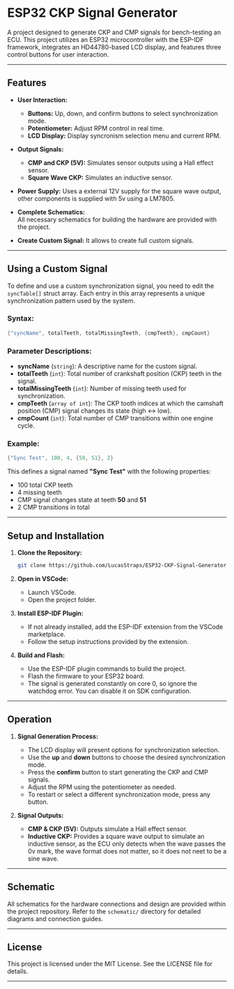 # ESP32 CKP Signal Generator

A project designed to generate CKP and CMP signals for bench-testing an ECU. This project utilizes an ESP32 microcontroller with the ESP-IDF framework, integrates an HD44780-based LCD display, and features three control buttons for user interaction.

---

## Features

- **User Interaction:**  
  - **Buttons:** Up, down, and confirm buttons to select synchronization mode.
  - **Potentiometer:** Adjust RPM control in real time.
  - **LCD Display:** Display syncronism selection menu and current RPM.

- **Output Signals:**  
  - **CMP and CKP (5V):** Simulates sensor outputs using a Hall effect sensor.
  - **Square Wave CKP:** Simulates an inductive sensor.

- **Power Supply:** 
  Uses a external 12V supply for the square wave output, other components is supplied with 5v using a LM7805.

- **Complete Schematics:**  
  All necessary schematics for building the hardware are provided with the project.

- **Create Custom Signal:**
  It allows to create full custom signals.

---

## Using a Custom Signal

To define and use a custom synchronization signal, you need to edit the `syncTable[]` struct array. Each entry in this array represents a unique synchronization pattern used by the system.

### Syntax:

```cpp
{"syncName", totalTeeth, totalMissingTeeth, {cmpTeeth}, cmpCount}
```

### Parameter Descriptions:

* **syncName** (`string`): A descriptive name for the custom signal.
* **totalTeeth** (`int`): Total number of crankshaft position (CKP) teeth in the signal.
* **totalMissingTeeth** (`int`): Number of missing teeth used for synchronization.
* **cmpTeeth** (`array of int`): The CKP tooth indices at which the camshaft position (CMP) signal changes its state (high ↔ low).
* **cmpCount** (`int`): Total number of CMP transitions within one engine cycle.

### Example:

```cpp
{"Sync Test", 100, 4, {50, 51}, 2}
```

This defines a signal named **"Sync Test"** with the following properties:

* 100 total CKP teeth
* 4 missing teeth
* CMP signal changes state at teeth **50** and **51**
* 2 CMP transitions in total

---

## Setup and Installation

1. **Clone the Repository:**

   ```bash
   git clone https://github.com/LucasStraps/ESP32-CKP-Signal-Generator.git
   ```

2. **Open in VSCode:**
   - Launch VSCode.
   - Open the project folder.

3. **Install ESP-IDF Plugin:**
   - If not already installed, add the ESP-IDF extension from the VSCode marketplace.
   - Follow the setup instructions provided by the extension.

4. **Build and Flash:**
   - Use the ESP-IDF plugin commands to build the project.
   - Flash the firmware to your ESP32 board.
   - The signal is generated constantly on core 0, so ignore the watchdog error. You can disable it on SDK configuration.

---

## Operation

1. **Signal Generation Process:**
   - The LCD display will present options for synchronization selection.
   - Use the **up** and **down** buttons to choose the desired synchronization mode.
   - Press the **confirm** button to start generating the CKP and CMP signals.
   - Adjust the RPM using the potentiometer as needed.
   - To restart or select a different synchronization mode, press any button.

2. **Signal Outputs:**
   - **CMP & CKP (5V):** Outputs simulate a Hall effect sensor.
   - **Inductive CKP:** Provides a square wave output to simulate an inductive sensor, as the ECU only detects when the wave passes the 0v mark, the wave format does not matter, so it does not neet to be a sine wave.

---

## Schematic

All schematics for the hardware connections and design are provided within the project repository. Refer to the `schematic/` directory for detailed diagrams and connection guides.

---

## License

This project is licensed under the MIT License. See the LICENSE file for details.

---
